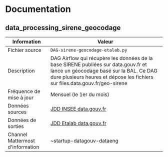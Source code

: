 # Documentation

## data_processing_sirene_geocodage

| Information | Valeur |
| -------- | -------- |
| Fichier source     | `DAG-sirene-geocodage-etalab.py`     |
| Description | DAG Airflow qui récupère les données de la base SIRENE publiées sur data.gouv.fr et lance un géocodage basé sur la BAL. Ce DAG dure plusieurs heures et dépose les fichiers sur files.data.gouv.fr/geo-sirene|
| Fréquence de mise à jour |  Mensuel (le 1er du mois) |
| Données sources | [JDD INSEE data.gouv.fr](https://www.data.gouv.fr/fr/datasets/base-sirene-des-entreprises-et-de-leurs-etablissements-siren-siret/) |
| Données de sorties | [JDD Etalab data.gouv.fr](https://www.data.gouv.fr/fr/datasets/base-sirene-des-etablissements-siret-geolocalisee-avec-la-base-dadresse-nationale-ban/) |
| Channel Mattermost d'information | ~startup-datagouv-dataeng |

